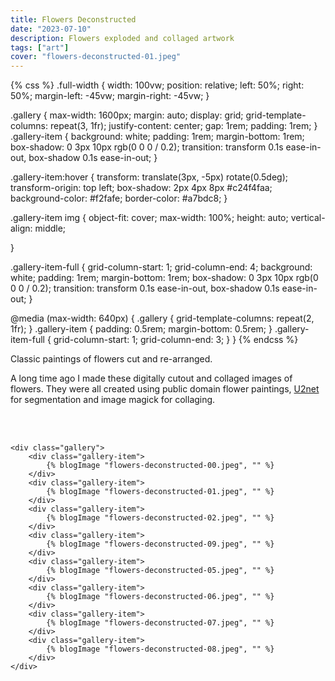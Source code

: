 ```yaml
---
title: Flowers Deconstructed
date: "2023-07-10"
description: Flowers exploded and collaged artwork
tags: ["art"]
cover: "flowers-deconstructed-01.jpeg"
---
```


{% css %}
.full-width {
  width: 100vw;
  position: relative;
  left: 50%;
  right: 50%;
  margin-left: -45vw;
  margin-right: -45vw;
}

.gallery {
  max-width: 1600px;
  margin: auto;
  display: grid;
  grid-template-columns: repeat(3, 1fr);
  justify-content: center;
  gap: 1rem;
  padding: 1rem;
}
.gallery-item {
  background: white;
  padding: 1rem;
  margin-bottom: 1rem;
  box-shadow: 0 3px 10px rgb(0 0 0 / 0.2);
  transition: transform 0.1s ease-in-out, box-shadow 0.1s ease-in-out;
}


.gallery-item:hover {
	transform: translate(3px, -5px) rotate(0.5deg);
	transform-origin: top left;
	box-shadow: 2px 4px 8px #c24f4faa;
	background-color: #f2fafe;
	border-color: #a7bdc8;
}

.gallery-item img {
  object-fit: cover;
  max-width: 100%;
  height: auto;
  vertical-align: middle;

}

.gallery-item-full  {
  grid-column-start: 1;
  grid-column-end: 4;
  background: white;
  padding: 1rem;
  margin-bottom: 1rem;
  box-shadow: 0 3px 10px rgb(0 0 0 / 0.2);
  transition: transform 0.1s ease-in-out, box-shadow 0.1s ease-in-out;
}


@media (max-width: 640px) {
  .gallery {
    grid-template-columns: repeat(2, 1fr);
  }
  .gallery-item {
    padding: 0.5rem;
    margin-bottom: 0.5rem;
  }
  .gallery-item-full  {
    grid-column-start: 1;
    grid-column-end: 3;
  }
}
{% endcss %}

Classic paintings of flowers cut and re-arranged.

A long time ago I made these digitally cutout and collaged images of flowers. They were all created using public domain flower paintings, [U2net](https://arxiv.org/abs/2005.09007) for segmentation and image magick for collaging.

<br />

<!-- <div class="full-width"> -->
<br />

    <div class="gallery">
        <div class="gallery-item">
            {% blogImage "flowers-deconstructed-00.jpeg", "" %}
        </div>
        <div class="gallery-item">
            {% blogImage "flowers-deconstructed-01.jpeg", "" %}
        </div>
        <div class="gallery-item">
            {% blogImage "flowers-deconstructed-02.jpeg", "" %}
        </div>
        <div class="gallery-item">
            {% blogImage "flowers-deconstructed-09.jpeg", "" %}
        </div>
        <div class="gallery-item">
            {% blogImage "flowers-deconstructed-05.jpeg", "" %}
        </div>
        <div class="gallery-item">
            {% blogImage "flowers-deconstructed-06.jpeg", "" %}
        </div>
        <div class="gallery-item">
            {% blogImage "flowers-deconstructed-07.jpeg", "" %}
        </div>
        <div class="gallery-item">
            {% blogImage "flowers-deconstructed-08.jpeg", "" %}
        </div>
    </div>
<!-- </div> -->